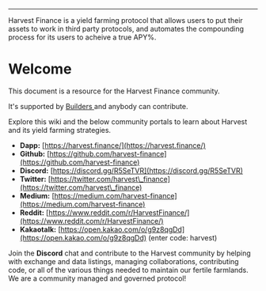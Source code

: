 ---
  Harvest Finance is a yield farming protocol that allows users to put their assets
  to work in third party protocols, and automates the compounding process for its users to acheive a true APY%.
  
# Welcome

This document is a resource for the Harvest Finance community.

It's supported by [Builders ](builders.md)and anybody can contribute.

Explore this wiki and the below community portals to learn about Harvest and its yield farming strategies.

* **Dapp:** [https://harvest.finance/](https://harvest.finance/)
* **Github:** [https://github.com/harvest-finance](https://github.com/harvest-finance)
* **Discord:** [https://discord.gg/R5SeTVR](https://discord.gg/R5SeTVR)
* **Twitter:** [https://twitter.com/harvest\_finance](https://twitter.com/harvest\_finance)
* **Medium:** [https://medium.com/harvest-finance](https://medium.com/harvest-finance)
* **Reddit:** [https://www.reddit.com/r/HarvestFinance/](https://www.reddit.com/r/HarvestFinance/)
* **Kakaotalk:** [https://open.kakao.com/o/g9z8qgDd](https://open.kakao.com/o/g9z8qgDd) (enter code: harvest)

&#x20;Join the **Discord** chat and contribute to the Harvest community by helping with exchange and data listings, managing collaborations, contributing code, or all of the various things needed to maintain our fertile farmlands. We are a community managed and governed protocol!


